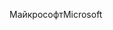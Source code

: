 <span data-ttu-id="5b2c3-101">Майкрософт</span><span class="sxs-lookup"><span data-stu-id="5b2c3-101">Microsoft</span></span>